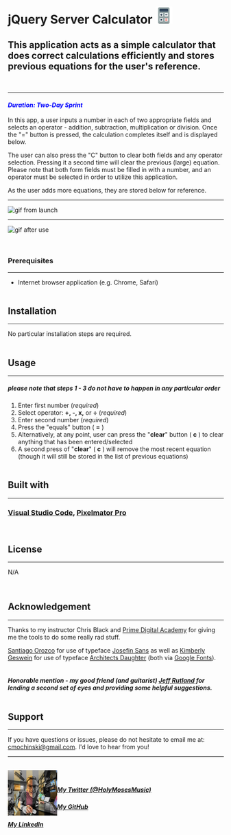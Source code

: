  # <p align="left"> <b>jQuery Server Calculator</b> <img src="./README-visuals/calculator-icon.png" alt="calc" style="width:40px;"><p>

## This application acts as a simple calculator that does correct calculations efficiently and stores previous equations for the user's reference.
<br />

---

#### <span style="color: blue">_Duration: Two-Day Sprint_</span>

In this app, a user inputs a number in each of two appropriate fields and selects an operator - addition, subtraction, multiplication or division. Once the "=" button is pressed, the calculation completes itself and is displayed below. 

The user can also press the "C" button to clear both fields and any operator selection. Pressing it a second time will clear the previous (large) equation. Please note that both form fields must be filled in with a number, and an operator must be selected in order to utilize this application. 

As the user adds more equations, they are stored below for reference. <br />

---

![gif from launch](./README-visuals/serverCalculator1.gif)

---

![gif after use](./README-visuals/serverCalculator2.gif)

<br />

### Prerequisites
---
- Internet browser application (e.g. Chrome, Safari)
<br /> <br />

## Installation
---
No particular installation steps are required.
<br />
<br />
## Usage
---
##### _please note that steps 1 - 3 do not have to happen in any particular order_

1. Enter first number (_required_)
2. Select operator: <b>+, -, x,</b> or <b>÷</b> (_required_)
3. Enter second number (_required_)
4. Press the "equals" button ( <b>=</b> )
5. Alternatively, at any point, user can press the "<b>clear</b>" button ( <b>c</b> ) to clear anything that has been entered/selected 
6. A second press of "<b>clear</b>" ( <b>c</b> ) will remove the most recent equation (though it will still be stored in the list of previous equations)
<br /><br />

## Built with
---
### [Visual Studio Code](https://code.visualstudio.com/), [Pixelmator Pro](https://www.pixelmator.com/pro/)
<br />

## License
---
N/A

<br/>

## Acknowledgement
---
Thanks to my instructor Chris Black and [Prime Digital Academy](www.primeacademy.io) for giving me the tools to do some really rad stuff. 

[Santiago Orozco](https://fonts.google.com/?query=Santiago+Orozco) for use of typeface [Josefin Sans](https://fonts.google.com/specimen/Josefin+Sans) as well as [Kimberly Geswein](https://fonts.google.com/?query=Kimberly+Geswein) for use of typeface [Architects Daughter](https://fonts.google.com/specimen/Architects+Daughter) (both via [Google Fonts](fonts.google.com)).
<br /><br />

#### _Honorable mention - my good friend (and guitarist) [Jeff Rutland](https://github.com/jeffrutland) for lending a second set of eyes and providing some helpful suggestions._<br /><br />

## Support
---
If you have questions or issues, please do not hesitate to email me at: [cmochinski@gmail.com](mailto:cmochinski@gmail.com). I'd love to hear from you!

---
<br />
<img align="left" src="./README-visuals/readme-signature-pic.png" alt="mo" style="width:115px;">
<br/ >


##### _[My Twitter (@HolyMosesMusic)](https://twitter.com/holymosesmusic)_ <br />
##### _[My GitHub](https://github.com/chrismochinski)_ <br />
##### _[My LinkedIn](https://www.linkedin.com/in/chrismochinski/)_ <br />
